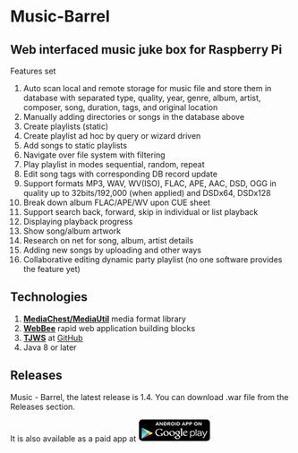 <h1>Music-Barrel</h1>


<h2>Web interfaced music juke box for Raspberry Pi</h2>

Features set

1. Auto scan local and remote storage for music file and store them in database with
  separated type, quality, year, genre, album, artist, composer, song, duration, tags,
  and original location
2. Manually adding directories or songs in the database above
3. Create playlists (static)
4. Create playlist ad hoc by query or wizard driven
5. Add songs to static playlists
6. Navigate over file system with filtering
7. Play playlist in modes sequential, random, repeat
8. Edit song tags with corresponding DB record update
9. Support formats MP3, WAV, WV(ISO), FLAC, APE, AAC, DSD, OGG in quality up to 32bits/192,000 (when applied) and DSDx64, DSDx128
10. Break down album FLAC/APE/WV upon CUE sheet
11. Support search back, forward, skip in individual or list playback
12. Displaying playback progress
13. Show song/album artwork
14. Research on net for song, album, artist details
15. Adding new songs by uploading and other ways
16. Collaborative editing dynamic party playlist (no one software provides the feature yet)

<h2>Technologies</h2>

1. <a href="https://github.com/drogatkin/mediautil"><strong>MediaChest/MediaUtil</strong></a> media format library
2. <a href="https://github.com/drogatkin/Webbee"><strong>WebBee</strong></a> rapid web application building blocks
3. <a href="http://tjws.sf.net"><strong>TJWS</strong></a> at [GitHub](https://github.com/drogatkin/Webbee)
4. Java 8 or later

<h2>Releases</h2>

Music - Barrel, the latest release is 1.4. You can download .war file from the Releases section.

It is also available as a paid app at <a target="_blank" href="https://play.google.com/store/apps/details?id=rogatkin.mobile.app.lialichka"><img src="https://github.com/drogatkin/music-barrel/blob/master/mockups/appgoogleplay.png?raw=true"></a>
